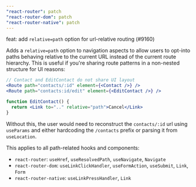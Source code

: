 ```yaml
---
"react-router": patch
"react-router-dom": patch
"react-router-native": patch
---
```


feat: add `relative=path` option for url-relative routing (#9160)

Adds a `relative=path` option to navigation aspects to allow users to opt-into paths behaving relative to the current URL instead of the current route hierarchy. This is useful if you're sharing route patterns in a non-nested structure for UI reasons:

```jsx
// Contact and EditContact do not share UI layout
<Route path="contacts/:id" element={<Contact />} />
<Route path="contacts:id/edit" element={<EditContact />} />

function EditContact() {
  return <Link to=".." relative="path">Cancel</Link>
}
```

Without this, the user would need to reconstruct the `contacts/:id` url using `useParams` and either hardcoding the `/contacts` prefix or parsing it from `useLocation`.

This applies to all path-related hooks and components:

- `react-router`: `useHref`, `useResolvedPath`, `useNavigate`, `Navigate`
- `react-router-dom`: `useLinkClickHandler`, `useFormAction`, `useSubmit`, `Link`, `Form`
- `react-router-native`: `useLinkPressHandler`, `Link`
